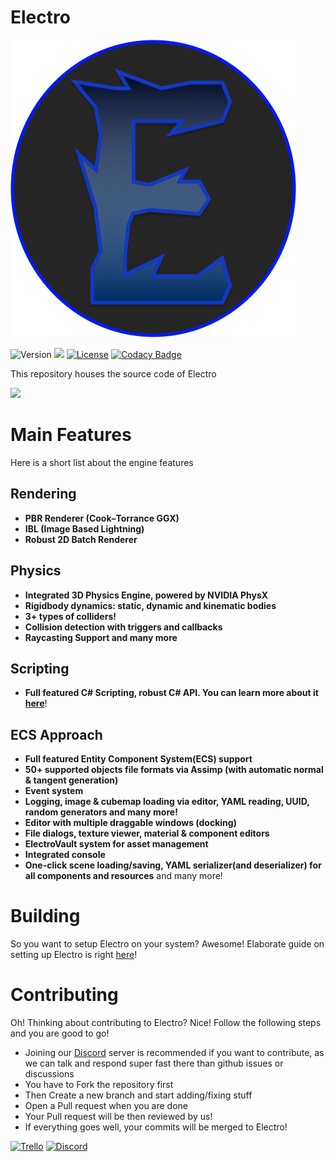 # **Electro**
![](Resources/Branding/ElectroMain.png)  

![Version](https://img.shields.io/badge/version-0.0.1-red)
![](https://img.shields.io/badge/contributions-welcome-green.svg?style=flat)
[![License](https://img.shields.io/badge/License-GPL--3.0-blue.svg)](LICENSE)
[![Codacy Badge](https://app.codacy.com/project/badge/Grade/bcebe0d3b94048289aaaa94f423b6c0a)](https://www.codacy.com/gh/FahimFuad/Electro/dashboard?utm_source=github.com&amp;utm_medium=referral&amp;utm_content=FahimFuad/Electro&amp;utm_campaign=Badge_Grade)  

This repository houses the source code of Electro  

![](https://i.ibb.co/R2nZP7c/image-2021-04-21-220920.png)

# Main Features

Here is a short list about the engine features

## Rendering

- **PBR Renderer (Cook–Torrance GGX)**
- **IBL (Image Based Lightning)**
- **Robust 2D Batch Renderer**

## Physics

- **Integrated 3D Physics Engine, powered by NVIDIA PhysX**
- **Rigidbody dynamics: static, dynamic and kinematic bodies**
- **3+ types of colliders!**  
- **Collision detection with triggers and callbacks**
- **Raycasting Support and many more**

## Scripting

- **Full featured C# Scripting, robust C# API. You can learn more about it [here](Resources/Docs/CSharpScriptSystem.md)**!

## ECS Approach

- **Full featured Entity Component System(ECS) support**
- **50+ supported objects file formats via Assimp (with automatic normal & tangent generation)**
- **Event system**
- **Logging, image & cubemap loading via editor, YAML reading, UUID, random generators and many more!**
- **Editor with multiple draggable windows (docking)**
- **File dialogs, texture viewer, material & component editors**
- **ElectroVault system for asset management**
- **Integrated console**
- **One-click scene loading/saving, YAML serializer(and deserializer) for all components and resources** and many more!

# Building

So you want to setup Electro on your system? Awesome! Elaborate guide on setting up Electro is right [here](Resources/Docs/Setup.md)!

# Contributing

Oh! Thinking about contributing to Electro? Nice! Follow the following steps and you are good to go!

- Joining our [Discord](https://discord.gg/Y2MXHNQxGm) server is recommended if you want to contribute, as we can talk and respond super fast there than github issues or discussions
- You have to Fork the repository first
- Then Create a new branch and start adding/fixing stuff
- Open a Pull request when you are done
- Your Pull  request will be then reviewed by us!
- If everything goes well, your commits will be merged to Electro!

[![Trello](https://img.shields.io/badge/board-trello-blue.svg)](https://trello.com/b/XWRZuD3R)
[![Discord](https://img.shields.io/badge/Electro%20--blue.svg?style=social&logo=Discord)](https://discord.gg/Y2MXHNQxGm)
